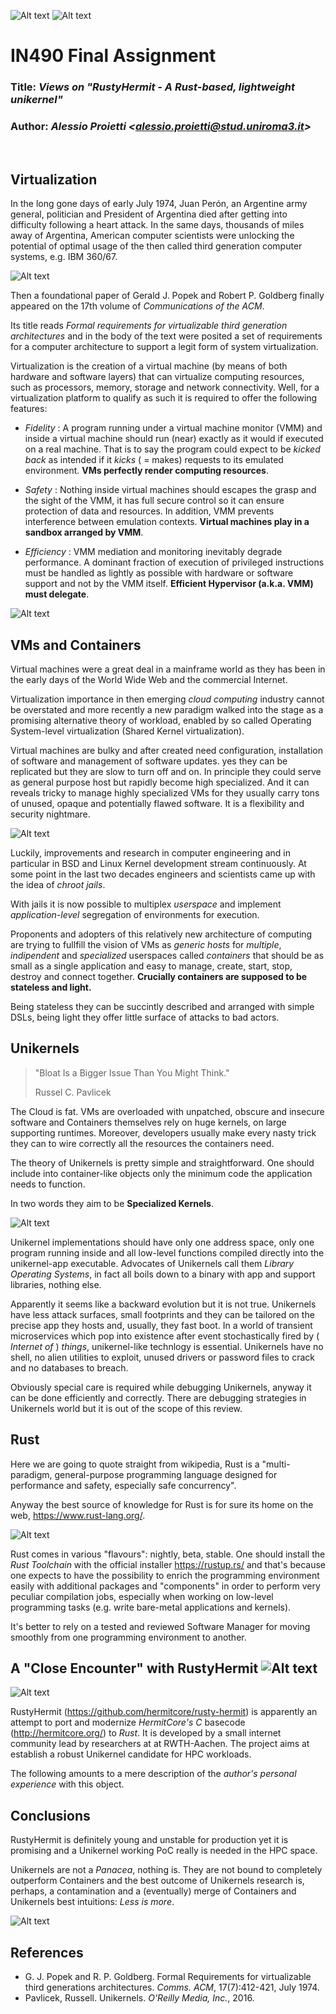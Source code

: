 
![Alt text](./scaled-logo-uniroma3.jpg "a title")
![Alt text](./department.jpg "a title")

# **IN490** Final Assignment 
### Title: _Views on "RustyHermit - A Rust-based, lightweight unikernel"_
### Author: _Alessio Proietti <<alessio.proietti@stud.uniroma3.it>>_

</br>

## Virtualization 
In the long gone days of early July 1974,  Juan Perón, an Argentine army general, politician and President of Argentina died after getting into difficulty following a heart attack. In the same days, thousands of miles away of Argentina, American computer scientists were unlocking the potential of optimal usage of the then called third generation computer systems, e.g. IBM 360/67.

![Alt text](./IBM36067.jpg "IBM System/360 Model 67 (S/360-67)")

Then a foundational paper of Gerald J. Popek and Robert P. Goldberg finally  appeared on the 17th volume of _Communications of the ACM_.

Its title reads _Formal requirements for virtualizable third generation architectures_ and in the body of the text were posited a set of requirements for a computer architecture to support a legit form of system virtualization.

Virtualization is the creation of a virtual machine (by means of both hardware and software layers) that can virtualize computing resources, such as processors, memory, storage and network connectivity. Well, for a virtualization platform to qualify as such it is required to offer the following features: 

- _Fidelity_ : A program running under a virtual machine monitor (VMM) and inside a virtual machine should run (near) exactly as it would if executed on a real machine. That is to say the program could expect to be _kicked back_ as intended if it _kicks_ ( = makes) requests to its emulated environment. **VMs perfectly render computing resources**. 

- _Safety_ : Nothing inside virtual machines should escapes the grasp and the sight of the VMM, it has full secure control so it can ensure protection of data and resources. In addition, VMM prevents interference between emulation contexts. **Virtual machines play in a sandbox arranged by VMM**.

- _Efficiency_ : VMM mediation and monitoring inevitably degrade performance. A dominant fraction of execution of privileged instructions must be handled as lightly as possible with hardware or software support and not by the VMM itself. **Efficient Hypervisor (a.k.a. VMM) must delegate**. 

![Alt text](./panopticon.jpg "Jeremy Bentham's Panopticon")

## VMs and Containers
Virtual machines were a great deal in a mainframe world as they has been in the early days of the World Wide Web and the commercial Internet. 

Virtualization importance in then emerging _cloud computing_ industry cannot be overstated and more recently a new paradigm walked into the stage as a promising alternative theory of workload, enabled by so called Operating System-level virtualization (Shared Kernel virtualization). 

Virtual machines are bulky and after created need configuration, installation of software and management of software updates. yes they can be replicated but they are slow to turn off and on. 
In principle they could serve as general purpose host but rapidly become high specialized. And it can reveals tricky to manage highly specialized VMs for they usually carry tons of unused, opaque and potentially flawed software. It is a flexibility and security nightmare. 

![Alt text](./containers.jpg "Apples-to-Oranges comparison")

Luckily, improvements and research in computer engineering and in particular in BSD and Linux Kernel development stream continuously. 
At some point in the last two decades engineers and scientists came up with the idea of *chroot jails*. 

With jails it is now possible to multiplex _userspace_ and implement _application-level_ segregation of environments for execution. 

Proponents and adopters of this relatively new architecture of computing are trying to fullfill the vision of VMs as _generic hosts_ for _multiple_, _indipendent_ and _specialized_ userspaces called _containers_ that should be as small as a single application and easy to manage, create, start, stop, destroy and connect together. **Crucially containers are supposed to be stateless and light.** 

Being stateless they can be succintly described and arranged with simple DSLs, being light they offer little surface of attacks to bad actors.

## Unikernels
> "Bloat Is a Bigger Issue Than You Might Think." 
>  
> Russel C. Pavlicek
 
The Cloud is fat. VMs are overloaded with unpatched, obscure and insecure software and Containers themselves rely on huge kernels, on large supporting runtimes. Moreover, developers usually make every nasty trick they can to wire correctly all the resources the containers need.

The theory of Unikernels is pretty simple and straightforward. One should include into container-like objects only the minimum code the application needs to function. 

In two words they aim to be **Specialized Kernels**.

![Alt text](./road_to_unikernels.png "Apples-to-Oranges comparison")

Unikernel implementations should have only one address space, only one program running inside and all low-level functions compiled directly into the unikernel-app executable. Advocates of Unikernels call them _Library Operating Systems_, in fact all boils down to a binary with app and support libraries, nothing else.

Apparently it seems like a backward evolution but it is not true. Unikernels have less attack surfaces, small footprints and they can be tailored on the precise app they hosts and, usually, they fast boot. In a world of transient microservices which pop into existence after event stochastically fired by ( _Internet of_ ) _things_,  unikernel-like technlogy is essential.
Unikernels have no shell, no alien utilities to exploit, unused drivers or password files to crack and no databases to breach.

Obviously special care is required while debugging Unikernels, anyway it can be done efficiently and correctly. There are debugging strategies in Unikernels world but it is out of the scope of this review.

## Rust
Here we are going to quote straight from wikipedia, Rust is a "multi-paradigm, general-purpose programming language designed for performance and safety, especially safe concurrency". 

Anyway the best source of knowledge for Rust is for sure its home on the web, https://www.rust-lang.org/. 

![Alt text](./rust-logo-blk.svg "Apples-to-Oranges comparison") 

Rust comes in various "flavours": nightly, beta, stable. One should install the _Rust Toolchain_ with the official installer https://rustup.rs/ and that's because one expects to have the possibility to enrich the programming environment easily with additional packages and "components" in order to perform very peculiar compilation jobs, especially when working on low-level programming tasks (e.g. write bare-metal applications and kernels).

It's better to rely on a tested and reviewed Software Manager for moving smoothly from one programming environment to another.  

## A "Close Encounter" with RustyHermit ![Alt text](./hermitcore_logo.png "Apples-to-Oranges comparison")

![Alt text](./close-encounters-bluray.jpg "Apples-to-Oranges comparison") 

RustyHermit (https://github.com/hermitcore/rusty-hermit) is apparently an attempt to port and modernize _HermitCore's C_  basecode (http://hermitcore.org/) to _Rust_. It is developed by a small internet community lead by researchers at at RWTH-Aachen. The project aims at establish a robust Unikernel candidate for HPC workloads.   

The following amounts to a mere description of the _author's personal experience_ with this object.


## Conclusions

RustyHermit is definitely young and unstable for production yet it is promising and a Unikernel working PoC really is needed in the HPC space.

Unikernels are not a _Panacea_, nothing is. They are not bound to completely outperform Containers and the best outcome of Unikernels research is, perhaps, a contamination and a (eventually) merge of Containers and Unikernels best intuitions: _Less is more_.

![Alt text](./thats-all-folks.jpg "Apples-to-Oranges comparison")


## References
- G. J. Popek and R. P. Goldberg. Formal Requirements for virtualizable third generations architectures. _Comms. ACM_, 17(7):412-421, July 1974.
- Pavlicek, Russell. Unikernels. _O'Reilly Media, Inc._, 2016.